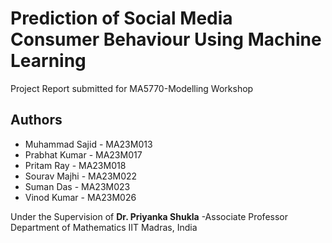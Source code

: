 # Prediction of Social Media Consumer Behaviour Using Machine Learning

Project Report submitted for MA5770-Modelling Workshop

## Authors
- Muhammad Sajid - MA23M013
- Prabhat Kumar - MA23M017
- Pritam Ray - MA23M018
- Sourav Majhi - MA23M022
- Suman Das - MA23M023
- Vinod Kumar - MA23M026

Under the Supervision of
**Dr. Priyanka Shukla**
-Associate Professor
Department of Mathematics
IIT Madras, India
